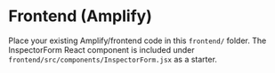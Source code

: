 
# Frontend (Amplify)

Place your existing Amplify/frontend code in this `frontend/` folder. The InspectorForm React component is included under `frontend/src/components/InspectorForm.jsx` as a starter.
